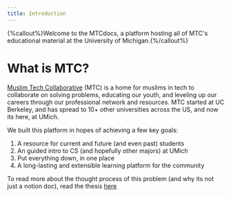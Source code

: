 ```yaml
---
title: Introduction
---
```


{%callout%}Welcome to the MTCdocs, a platform hosting all of MTC's educational material at the University of Michigan.{%/callout%}

# What is MTC?

[Muslim Tech Collaborative](https://muslimtech.org/) (MTC) is a home for muslims in tech to collaborate on solving problems, educating our youth, and leveling up our careers through our professional network and resources. MTC started at UC Berkeley, and has spread to 10+ other universities across the US, and now its here, at UMich.

We built this platform in hopes of achieving a few key goals:

1. A resource for current and future (and even past) students
2. An guided intro to CS (and hopefully other majors) at UMich
3. Put everything down, in one place
4. A long-lasting and extensible learning platform for the community

To read more about the thought process of this problem (and why its not just a notion doc), read the thesis [here](/docs/thesis)